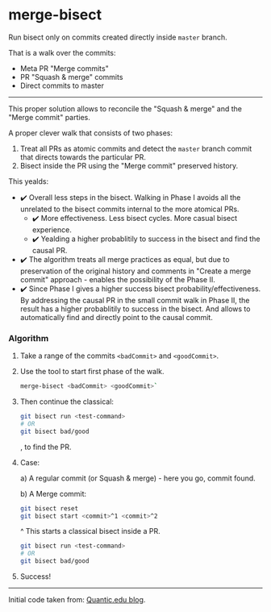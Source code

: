 # merge-bisect

Run bisect only on commits created directly inside `master` branch.

That is a walk over the commits:
  * Meta PR "Merge commits"
  * PR "Squash & merge" commits
  * Direct commits to master

---

This proper solution allows to reconcile the "Squash & merge" and the "Merge commit" parties.

A proper clever walk that consists of two phases:
1. Treat all PRs as atomic commits and detect the `master` branch commit that directs towards the particular PR.
2. Bisect inside the PR using the "Merge commit" preserved history.

This yealds:
  * :heavy_check_mark: Overall less steps in the bisect. Walking in Phase I avoids all the unrelated to the bisect commits internal to the more atomical PRs.
    * :heavy_check_mark: More effectiveness. Less bisect cycles. More casual bisect experience.
    * :heavy_check_mark: Yealding a higher probablitily to success in the bisect and find the causal PR.
  * :heavy_check_mark: The algorithm treats all merge practices as equal, but due to preservation of the original history and comments in "Create a merge commit" approach - enables the possibility of the Phase II.
  * :heavy_check_mark: Since Phase I gives a higher success bisect probability/effectiveness. By addressing the causal PR in the small commit walk in Phase II, the result has a higher probablitily to success in the bisect. And allows to automatically find and directly point to the causal commit.

### Algorithm

  1. Take a range of the commits `<badCommit>` and `<goodCommit>`.
    
  2. Use the tool to start first phase of the walk.

      ```sh
      merge-bisect <badCommit> <goodCommit>`
      ```
  
  3. Then continue the classical:

      ```sh
      git bisect run <test-command>
      # OR
      git bisect bad/good
      ```
      , to find the PR.

  4. Case:
      
      a) A regular commit (or Squash & merge) - here you go, commit found.
      
      b) A Merge commit:

      ```sh
      git bisect reset
      git bisect start <commit>^1 <commit>^2
      ```
      ^ This starts a classical bisect inside a PR.

      ```sh
      git bisect run <test-command>
      # OR
      git bisect bad/good
      ```

  5. Success!

---

Initial code taken from: [Quantic.edu blog](https://blog.quantic.edu/2015/02/03/git-bisect-debugging-with-feature-branches/).
